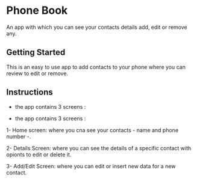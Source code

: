 # Phone Book

An app with which you can see your contacts details add, edit or remove any.

## Getting Started

This is an easy to use app to add contacts to your phone where you can review to edit or remove.

## Instructions

* the app contains 3 screens :

* the app contains 3 screens :

1- Home screen: where you cna see your contacts - name and phone number -.

2- Details Screen: where you can see the details of a specific contact with opionts to edit or delete it.

3- Add/Edit Screen: where you can edit or insert new data for a new contact.
